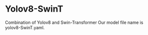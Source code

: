 # Yolov8-SwinT
Combination of Yolov8 and Swin-Transformer
Our model file name is yolov8-SwinT.yaml.
